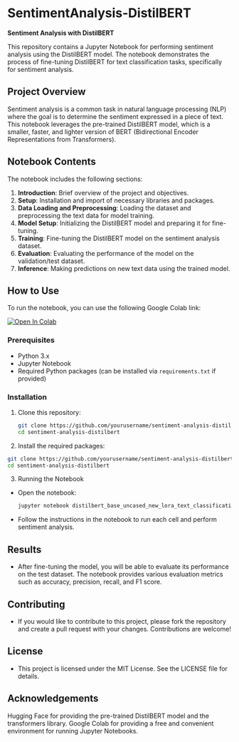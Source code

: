 # SentimentAnalysis-DistilBERT
**Sentiment Analysis with DistilBERT**

This repository contains a Jupyter Notebook for performing sentiment analysis using the DistilBERT model. The notebook demonstrates the process of fine-tuning DistilBERT for text classification tasks, specifically for sentiment analysis.

## Project Overview

Sentiment analysis is a common task in natural language processing (NLP) where the goal is to determine the sentiment expressed in a piece of text. This notebook leverages the pre-trained DistilBERT model, which is a smaller, faster, and lighter version of BERT (Bidirectional Encoder Representations from Transformers).

## Notebook Contents

The notebook includes the following sections:

1. **Introduction**: Brief overview of the project and objectives.
2. **Setup**: Installation and import of necessary libraries and packages.
3. **Data Loading and Preprocessing**: Loading the dataset and preprocessing the text data for model training.
4. **Model Setup**: Initializing the DistilBERT model and preparing it for fine-tuning.
5. **Training**: Fine-tuning the DistilBERT model on the sentiment analysis dataset.
6. **Evaluation**: Evaluating the performance of the model on the validation/test dataset.
7. **Inference**: Making predictions on new text data using the trained model.

## How to Use

To run the notebook, you can use the following Google Colab link:

[![Open In Colab](https://colab.research.google.com/assets/colab-badge.svg)](https://colab.research.google.com/drive/1yMcZFnHyfDDXSFVINetZ-5MNNHKReFkc)

### Prerequisites

- Python 3.x
- Jupyter Notebook
- Required Python packages (can be installed via `requirements.txt` if provided)

### Installation

1. Clone this repository:
   ```bash
   git clone https://github.com/yourusername/sentiment-analysis-distilbert.git
   cd sentiment-analysis-distilbert
   ```

2. Install the required packages:
  ```bash
  git clone https://github.com/yourusername/sentiment-analysis-distilbert.git
  cd sentiment-analysis-distilbert
  ```
3. Running the Notebook
- Open the notebook:
   ```bash
   jupyter notebook distilbert_base_uncased_new_lora_text_classification.ipynb
   ```
- Follow the instructions in the notebook to run each cell and perform sentiment analysis.

## Results
- After fine-tuning the model, you will be able to evaluate its performance on the test dataset. The notebook provides various evaluation metrics such as accuracy, precision, recall, and F1 score.

## Contributing
- If you would like to contribute to this project, please fork the repository and create a pull request with your changes. Contributions are welcome!

## License
- This project is licensed under the MIT License. See the LICENSE file for details.

## Acknowledgements
Hugging Face for providing the pre-trained DistilBERT model and the transformers library.
Google Colab for providing a free and convenient environment for running Jupyter Notebooks.
